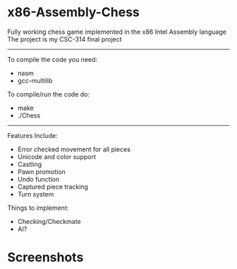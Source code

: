 # x86-Assembly-Chess
Fully working chess game implemented in the x86 Intel Assembly language
The project is my CSC-314 final project

<hr>

To compile the code you need:
 * nasm
 * gcc-multilib

To compile/run the code do:
 * make
 * ./Chess

<hr>

Features Include:
 * Error checked movement for all pieces
 * Unicode and color support
 * Castling
 * Pawn promotion
 * Undo function
 * Captured piece tracking
 * Turn system

Things to implement:
 * Checking/Checkmate 
 * AI?

# Screenshots
